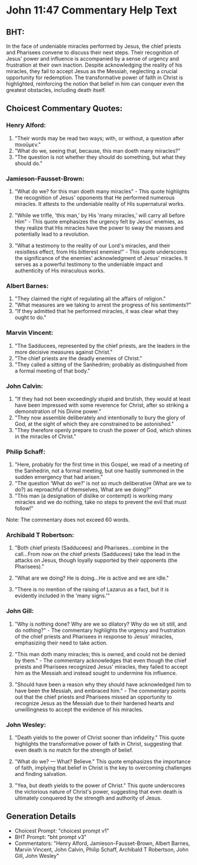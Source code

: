 # John 11:47 Commentary Help Text

## BHT:
In the face of undeniable miracles performed by Jesus, the chief priests and Pharisees convene to discuss their next steps. Their recognition of Jesus' power and influence is accompanied by a sense of urgency and frustration at their own inaction. Despite acknowledging the reality of his miracles, they fail to accept Jesus as the Messiah, neglecting a crucial opportunity for redemption. The transformative power of faith in Christ is highlighted, reinforcing the notion that belief in him can conquer even the greatest obstacles, including death itself.

## Choicest Commentary Quotes:
### Henry Alford:
1. "Their words may be read two ways; with, or without, a question after ποιοῦμεν." 
2. "What do we, seeing that, because, this man doeth many miracles?"
3. "The question is not whether they should do something, but what they should do."

### Jamieson-Fausset-Brown:
1. "What do we? for this man doeth many miracles" - This quote highlights the recognition of Jesus' opponents that He performed numerous miracles. It attests to the undeniable reality of His supernatural works.

2. "While we trifle, 'this man,' by His 'many miracles,' will carry all before Him" - This quote emphasizes the urgency felt by Jesus' enemies, as they realize that His miracles have the power to sway the masses and potentially lead to a revolution.

3. "What a testimony to the reality of our Lord's miracles, and their resistless effect, from His bitterest enemies!" - This quote underscores the significance of the enemies' acknowledgment of Jesus' miracles. It serves as a powerful testimony to the undeniable impact and authenticity of His miraculous works.

### Albert Barnes:
1. "They claimed the right of regulating all the affairs of religion."
2. "What measures are we taking to arrest the progress of his sentiments?"
3. "If they admitted that he performed miracles, it was clear what they ought to do."

### Marvin Vincent:
1. "The Sadducees, represented by the chief priests, are the leaders in the more decisive measures against Christ." 
2. "The chief priests are the deadly enemies of Christ." 
3. "They called a sitting of the Sanhedrim; probably as distinguished from a formal meeting of that body."

### John Calvin:
1. "If they had not been exceedingly stupid and brutish, they would at least have been impressed with some reverence for Christ, after so striking a demonstration of his Divine power."
2. "They now assemble deliberately and intentionally to bury the glory of God, at the sight of which they are constrained to be astonished."
3. "They therefore openly prepare to crush the power of God, which shines in the miracles of Christ."

### Philip Schaff:
1. "Here, probably for the first time in this Gospel, we read of a meeting of the Sanhedrin, not a formal meeting, but one hastily summoned in the sudden emergency that had arisen."
2. "The question ‘What do we?’ is not so much deliberative (What are we to do?) as reproachful of themselves, What are we doing?"
3. "This man (a designation of dislike or contempt) is working many miracles and we do nothing, take no steps to prevent the evil that must follow!"

Note: The commentary does not exceed 60 words.

### Archibald T Robertson:
1. "Both chief priests (Sadducees) and Pharisees...combine in the call...From now on the chief priests (Sadducees) take the lead in the attacks on Jesus, though loyally supported by their opponents (the Pharisees)." 

2. "What are we doing? He is doing...He is active and we are idle." 

3. "There is no mention of the raising of Lazarus as a fact, but it is evidently included in the 'many signs.'"

### John Gill:
1. "Why is nothing done? Why are we so dilatory? Why do we sit still, and do nothing?" - The commentary highlights the urgency and frustration of the chief priests and Pharisees in response to Jesus' miracles, emphasizing their need to take action.

2. "This man doth many miracles; this is owned, and could not be denied by them." - The commentary acknowledges that even though the chief priests and Pharisees recognized Jesus' miracles, they failed to accept him as the Messiah and instead sought to undermine his influence.

3. "Should have been a reason why they should have acknowledged him to have been the Messiah, and embraced him." - The commentary points out that the chief priests and Pharisees missed an opportunity to recognize Jesus as the Messiah due to their hardened hearts and unwillingness to accept the evidence of his miracles.

### John Wesley:
1. "Death yields to the power of Christ sooner than infidelity." This quote highlights the transformative power of faith in Christ, suggesting that even death is no match for the strength of belief.

2. "What do we? — What? Believe." This quote emphasizes the importance of faith, implying that belief in Christ is the key to overcoming challenges and finding salvation.

3. "Yea, but death yields to the power of Christ." This quote underscores the victorious nature of Christ's power, suggesting that even death is ultimately conquered by the strength and authority of Jesus.


## Generation Details
- Choicest Prompt: "choicest prompt v1"
- BHT Prompt: "bht prompt v3"
- Commentators: "Henry Alford, Jamieson-Fausset-Brown, Albert Barnes, Marvin Vincent, John Calvin, Philip Schaff, Archibald T Robertson, John Gill, John Wesley"
